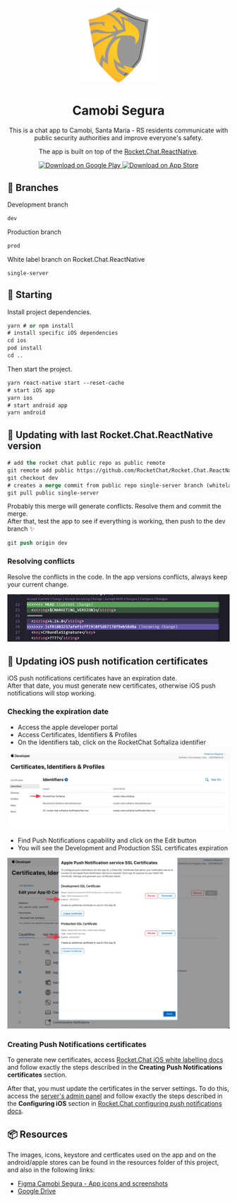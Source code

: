 <h1 align="center">
  <img alt="Camobi Segura" height="170" title="Camobi Segura" src="resources/android/icon/icon.png" />
</h1>

<h1 align="center">
  Camobi Segura
</h1>

<p align="center">This is a chat app to Camobi, Santa Maria - RS residents communicate with public security authorities and improve everyone's safety.</p>
<p align="center">The app is built on top of the <a href="https://github.com/RocketChat/Rocket.Chat.ReactNative">Rocket.Chat.ReactNative</a>.</p>

<p align="center">
  <a href="https://play.google.com/store/apps/details?id=rocket.chat.softaliza">
    <img alt="Download on Google Play" src="https://play.google.com/intl/en_us/badges/images/badge_new.png" height=43>
  </a>
  <a href="https://apps.apple.com/br/app/camobi-segura/id1515168312">
    <img alt="Download on App Store" src="https://user-images.githubusercontent.com/7317008/43209852-4ca39622-904b-11e8-8ce1-cdc3aee76ae9.png" height=43>
  </a>
</p>

## 🔀 Branches

Development branch
```cl
dev
```
Production branch
```cl
prod
```
White label branch on Rocket.Chat.ReactNative
```
single-server
```

## 🎉 Starting

Install project dependencies.

```cl
yarn # or npm install
# install specific iOS dependencies
cd ios
pod install 
cd ..
```

Then start the project.

```cl
yarn react-native start --reset-cache
# start iOS app
yarn ios 
# start android app
yarn android 
```

## 🚀  Updating with last Rocket.Chat.ReactNative version

```cl
# add the rocket chat public repo as public remote
git remote add public https://github.com/RocketChat/Rocket.Chat.ReactNative.git 
git checkout dev
# creates a merge commit from public repo single-server branch (whitelabel branch)
git pull public single-server
```

Probably this merge will generate conflicts. Resolve them and commit the merge. <br /> 
After that, test the app to see if everything is working, then push to the dev branch ✨

```cl
git push origin dev
```

### Resolving conflicts

Resolve the conflicts in the code. In the app versions conflicts, always keep your current change.

<img alt="Version conflicts" src=".github/version-conflicts.png" />

## 📝 Updating iOS push notification certificates

iOS push notifications certificates have an expiration date. <br /> 
After that date, you must generate new certificates, otherwise iOS push notifications will stop working.

### Checking the expiration date

- Access the apple developer portal
- Access Certificates, Identifiers & Profiles
- On the Identifiers tab, click on the RocketChat Softaliza identifier

<img alt="Apple identifiers" src=".github/apple-identifiers.png" />

- Find Push Notifications capability and click on the Edit button
- You will see the Development and Production SSL certificates expiration

<img alt="Apple certificates expiration" src=".github/apple-certificates-expiration.png" />

### Creating Push Notifications certificates

To generate new certificates, access [Rocket.Chat iOS white labelling docs](https://developer.rocket.chat/mobile-app/mobile-app-white-labelling/ios-app-white-labelling) and follow exactly the steps described in the **Creating Push Notifications certificates** section.

After that, you must update the certificates in the server settings. To do this, access the [server's admin panel](https://chat.camobisegura.com.br/admin/Push) and follow exactly the steps described in the **Configuring iOS** section in [Rocket.Chat configuring push notifications docs](https://developer.rocket.chat/mobile-app/mobile-app-white-labelling/configuring-push-notifications).

## 📦 Resources

The images, icons, keystore and certficates used on the app and on the android/apple stores can be found in the resources folder of this project, and also in the following links: </br>

- [Figma Camobi Segura - App icons and screenshots](https://www.figma.com/file/7bczH8xrL08V32YAaZsmks/Camobi-Segura---App-icons-and-screenshots?node-id=0%3A1) 
- [Google Drive](https://drive.google.com/drive/folders/1qbFNq_USaLRpBQN4LWOXYHgwK0xOBU1-)